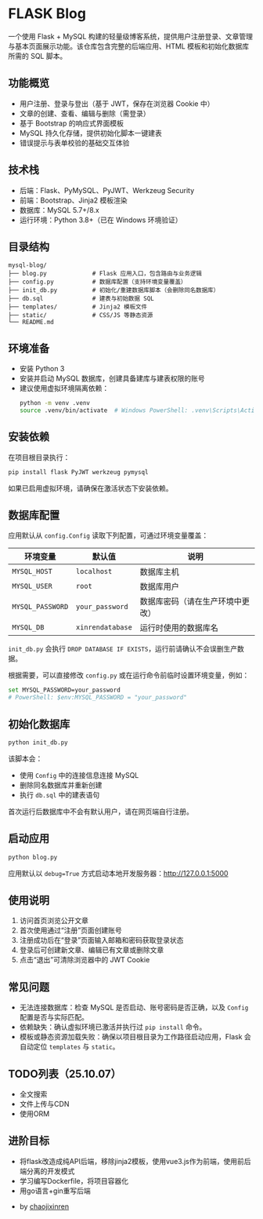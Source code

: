 # FLASK Blog

一个使用 Flask + MySQL 构建的轻量级博客系统，提供用户注册登录、文章管理与基本页面展示功能。该仓库包含完整的后端应用、HTML 模板和初始化数据库所需的 SQL 脚本。

## 功能概览

- 用户注册、登录与登出（基于 JWT，保存在浏览器 Cookie 中）
- 文章的创建、查看、编辑与删除（需登录）
- 基于 Bootstrap 的响应式界面模板
- MySQL 持久化存储，提供初始化脚本一键建表
- 错误提示与表单校验的基础交互体验

## 技术栈

- 后端：Flask、PyMySQL、PyJWT、Werkzeug Security
- 前端：Bootstrap、Jinja2 模板渲染
- 数据库：MySQL 5.7+/8.x
- 运行环境：Python 3.8+（已在 Windows 环境验证）

## 目录结构

```
mysql-blog/
├── blog.py             # Flask 应用入口，包含路由与业务逻辑
├── config.py           # 数据库配置（支持环境变量覆盖）
├── init_db.py          # 初始化/重建数据库脚本（会删除同名数据库）
├── db.sql              # 建表与初始数据 SQL
├── templates/          # Jinja2 模板文件
├── static/             # CSS/JS 等静态资源
└── README.md
```

## 环境准备

- 安装 Python 3
- 安装并启动 MySQL 数据库，创建具备建库与建表权限的账号
- 建议使用虚拟环境隔离依赖：
  ```bash
  python -m venv .venv
  source .venv/bin/activate  # Windows PowerShell: .venv\Scripts\Activate.ps1
  ```

## 安装依赖

在项目根目录执行：
```bash
pip install flask PyJWT werkzeug pymysql
```
如果已启用虚拟环境，请确保在激活状态下安装依赖。

## 数据库配置

应用默认从 `config.Config` 读取下列配置，可通过环境变量覆盖：

| 环境变量 | 默认值 | 说明 |
|----------|--------|------|
| `MYSQL_HOST` | `localhost` | 数据库主机 |
| `MYSQL_USER` | `root` | 数据库用户 |
| `MYSQL_PASSWORD` | `your_password` | 数据库密码（请在生产环境中更改） |
| `MYSQL_DB` | `xinrendatabase` | 运行时使用的数据库名 |

`init_db.py` 会执行 `DROP DATABASE IF EXISTS`，运行前请确认不会误删生产数据。

根据需要，可以直接修改 `config.py` 或在运行命令前临时设置环境变量，例如：
```bash
set MYSQL_PASSWORD=your_password
# PowerShell: $env:MYSQL_PASSWORD = "your_password"
```

## 初始化数据库

```bash
python init_db.py
```
该脚本会：
- 使用 `Config` 中的连接信息连接 MySQL
- 删除同名数据库并重新创建
- 执行 `db.sql` 中的建表语句

首次运行后数据库中不会有默认用户，请在网页端自行注册。

## 启动应用

```bash
python blog.py
```
应用默认以 `debug=True` 方式启动本地开发服务器：<http://127.0.0.1:5000>

## 使用说明

1. 访问首页浏览公开文章
2. 首次使用通过“注册”页面创建账号
3. 注册成功后在“登录”页面输入邮箱和密码获取登录状态
4. 登录后可创建新文章、编辑已有文章或删除文章
5. 点击“退出”可清除浏览器中的 JWT Cookie

## 常见问题

- 无法连接数据库：检查 MySQL 是否启动、账号密码是否正确，以及 `Config` 配置是否与实际匹配。
- 依赖缺失：确认虚拟环境已激活并执行过 `pip install` 命令。
- 模板或静态资源加载失败：确保以项目根目录为工作路径启动应用，Flask 会自动定位 `templates` 与 `static`。

## TODO列表（25.10.07）
- 全文搜索
- 文件上传与CDN
- 使用ORM

## 进阶目标
- 将flask改造成纯API后端，移除jinja2模板，使用vue3.js作为前端，使用前后端分离的开发模式
- 学习编写Dockerfile，将项目容器化
- 用go语言+gin重写后端

* by [chaojixinren](https://github.com/chaojixinren)